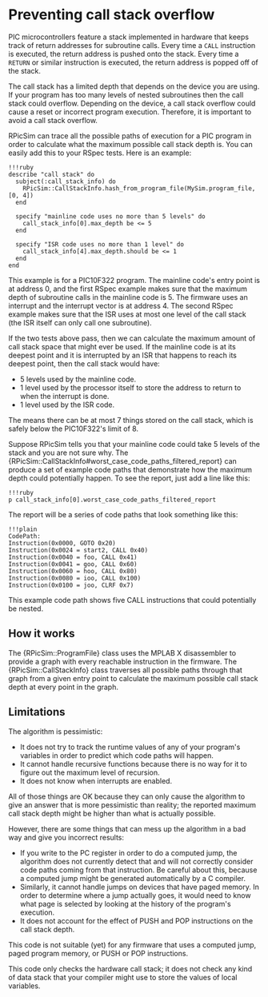 Preventing call stack overflow
====

PIC microcontrollers feature a stack implemented in hardware that keeps track of return addresses for subroutine calls.
Every time a `CALL` instruction is executed, the return address is pushed onto the stack.
Every time a `RETURN` or similar instruction is executed, the return address is popped off of the stack.

The call stack has a limited depth that depends on the device you are using.
If your program has too many levels of nested subroutines then the call stack could overflow.
Depending on the device, a call stack overflow could cause a reset or incorrect program execution.
Therefore, it is important to avoid a call stack overflow.

RPicSim can trace all the possible paths of execution for a PIC program in order to calculate what the maximum possible call stack depth is.
You can easily add this to your RSpec tests.
Here is an example:

    !!!ruby
    describe "call stack" do
      subject(:call_stack_info) do
        RPicSim::CallStackInfo.hash_from_program_file(MySim.program_file, [0, 4])
      end

      specify "mainline code uses no more than 5 levels" do
        call_stack_info[0].max_depth be <= 5
      end

      specify "ISR code uses no more than 1 level" do
        call_stack_info[4].max_depth.should be <= 1
      end
    end

This example is for a PIC10F322 program.
The mainline code's entry point is at address 0, and the first RSpec example makes sure that the maximum depth of subroutine calls in the mainline code is 5.
The firmware uses an interrupt and the interrupt vector is at address 4.
The second RSpec example makes sure that the ISR uses at most one level of the call stack (the ISR itself can only call one subroutine).

If the two tests above pass, then we can calculate the maximum amount of call stack space that might ever be used.  If the mainline code is at its deepest point and it is interrupted by an ISR that happens to reach its deepest point, then the call stack would have:

* 5 levels used by the mainline code.
* 1 level used by the processor itself to store the address to return to when the interrupt is done.
* 1 level used by the ISR code.

The means there can be at most 7 things stored on the call stack, which is safely below the PIC10F322's limit of 8.

Suppose RPicSim tells you that your mainline code could take 5 levels of the stack and you are not sure why.
The {RPicSim::CallStackInfo#worst_case_code_paths_filtered_report} can produce a set of example code paths that demonstrate how the maximum depth could potentially happen.
To see the report, just add a line like this:

    !!!ruby
    p call_stack_info[0].worst_case_code_paths_filtered_report

The report will be a series of code paths that look something like this:

    !!!plain
    CodePath:
    Instruction(0x0000, GOTO 0x20)
    Instruction(0x0024 = start2, CALL 0x40)
    Instruction(0x0040 = foo, CALL 0x41)
    Instruction(0x0041 = goo, CALL 0x60)
    Instruction(0x0060 = hoo, CALL 0x80)
    Instruction(0x0080 = ioo, CALL 0x100)
    Instruction(0x0100 = joo, CLRF 0x7)

This example code path shows five CALL instructions that could potentially be nested.

How it works
----

The {RPicSim::ProgramFile} class uses the MPLAB X disassembler to provide a graph with every reachable instruction in the firmware.
The {RPicSim::CallStackInfo} class traverses all possible paths through that graph from a given entry point to calculate the maximum possible call stack depth at every point in the graph.

Limitations
----

The algorithm is pessimistic:

* It does not try to track the runtime values of any of your program's variables in order to predict which code paths will happen.
* It cannot handle recursive functions because there is no way for it to figure out the maximum level of recursion.
* It does not know when interrupts are enabled.

All of those things are OK because they can only cause the algorithm to give an answer that is more pessimistic than reality; the reported maximum call stack depth might be higher than what is actually possible.

However, there are some things that can mess up the algorithm in a bad way and give you incorrect results:

* If you write to the PC register in order to do a computed jump, the algorithm does not currently detect that and will not correctly consider code paths coming from that instruction.
  Be careful about this, because a computed jump might be generated automatically by a C compiler.
* Similarly, it cannot handle jumps on devices that have paged memory.  In order to determine where a jump actually goes, it would need to know what page is selected by looking at the history of the program's execution.
* It does not account for the effect of PUSH and POP instructions on the call stack depth.

This code is not suitable (yet) for any firmware that uses a computed jump, paged program memory, or PUSH or POP instructions.
  
This code only checks the hardware call stack; it does not check any kind of data stack that your compiler might use to store the values of local variables.